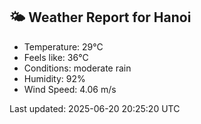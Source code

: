 <!-- WEATHER-START -->
## 🌤 Weather Report for Hanoi

- Temperature: 29°C
- Feels like: 36°C
- Conditions: moderate rain
- Humidity: 92%
- Wind Speed: 4.06 m/s

Last updated: 2025-06-20 20:25:20 UTC
<!-- WEATHER-END -->
